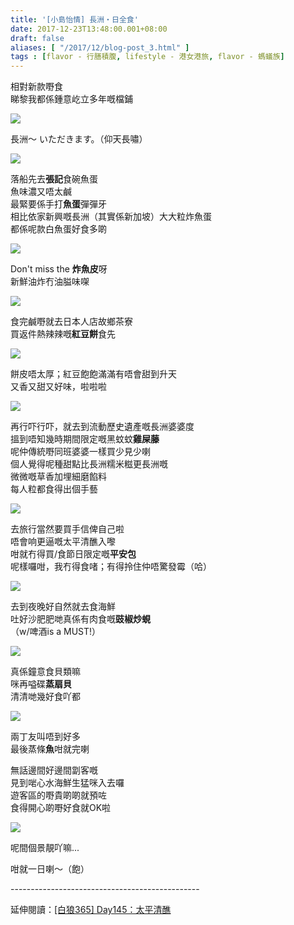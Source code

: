 ```yaml
---
title: '[小島怡情] 長洲・日全食'
date: 2017-12-23T13:48:00.001+08:00
draft: false
aliases: [ "/2017/12/blog-post_3.html" ]
tags : [flavor - 行膳積腹, lifestyle - 港女港旅, flavor - 螞蟻族]
---
```


相對新款嘢食  
睇黎我都係鍾意屹立多年嘅檔鋪  

![](/images/cheungchau1.jpg)

  
長洲～ いただきます。（仰天長嘯）  

![](/images/cheungchau2.jpg)

落船先去**張記**食碗魚蛋  
魚味濃又唔太鹹  
最緊要係手打**魚蛋**彈彈牙  
相比依家新興嘅長洲（其實係新加坡）大大粒炸魚蛋  
都係呢款白魚蛋好食多啲  

![](/images/cheungchau3.jpg)

Don't miss the **炸魚皮**呀  
新鮮油炸冇油膉味㗎  

![](/images/cheungchau4.jpg)

食完鹹嘢就去日本人店故鄉茶寮  
買返件熱辣辣嘅**紅豆餅**食先  

![](/images/cheungchau5.jpg)

餅皮唔太厚；紅豆飽飽滿滿有唔會甜到升天  
又香又甜又好味，啦啦啦  

![](/images/cheungchau6.jpg)

再行吓行吓，就去到流動歷史遺產嘅長洲婆婆度  
搵到唔知幾時期間限定嘅黑蚊蚊**雞屎藤**  
呢仲傳統嘢同班婆婆一樣買少見少喇  
個人覺得呢種甜點比長洲糯米糍更長洲嘅  
微微嘅草香加埋細磨餡料  
每人粒都食得出個手藝  

![](/images/cheungchau7.jpg)

去旅行當然要買手信俾自己啦  
唔會响更逼嘅太平清醮入嚟  
咁就冇得買/食節日限定嘅**平安包**  
呢樣囉咁，我冇得食啫；有得拎住仲唔驚發霉（哈）  

![](/images/cheungchau8.jpg)

去到夜晚好自然就去食海鮮  
吐好沙肥肥哋真係有肉食嘅**豉椒炒蜆**  
（w/啤酒is a MUST!）  

![](/images/cheungchau9.jpg)

真係鐘意食貝類嘛  
咪再嗌碟**蒸扇貝**  
清清哋幾好食吖都  

![](/images/cheungchau10.jpg)

兩丁友叫唔到好多  
最後蒸條**魚**咁就完喇  
  
無話邊間好邊間劏客嘅  
見到啱心水海鮮生猛咪入去囉  
遊客區的嘢貴啲啲就預咗  
食得開心啲嘢好食就OK啦  

![](/images/cheungchau11.jpg)

呢間個景靚吖嘛...  
  
咁就一日喇～（飽）  
  
  
\-----------------------------------------------  
  
延伸閱讀：[\[白狼365\] Day145：太平清醮](https://hidie.net/zaku145/)
